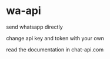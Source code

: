 # wa-api
send whatsapp directly

change api key and token with your own

read the documentation in chat-api.com
